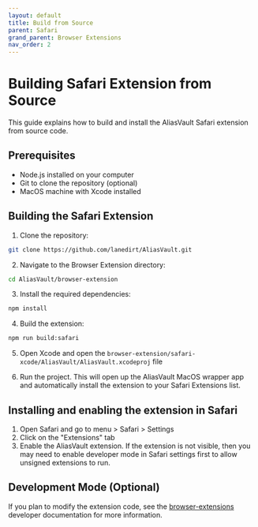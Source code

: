 ```yaml
---
layout: default
title: Build from Source
parent: Safari
grand_parent: Browser Extensions
nav_order: 2
---
```


# Building Safari Extension from Source

This guide explains how to build and install the AliasVault Safari extension from source code.

## Prerequisites

- Node.js installed on your computer
- Git to clone the repository (optional)
- MacOS machine with Xcode installed

## Building the Safari Extension

1. Clone the repository:
```bash
git clone https://github.com/lanedirt/AliasVault.git
```

2. Navigate to the Browser Extension directory:
```bash
cd AliasVault/browser-extension
```

3. Install the required dependencies:
```bash
npm install
```

4. Build the extension:
```bash
npm run build:safari
```

5. Open Xcode and open the `browser-extension/safari-xcode/AliasVault/AliasVault.xcodeproj` file

6. Run the project. This will open up the AliasVault MacOS wrapper app and automatically install the extension to your Safari Extensions list.

## Installing and enabling the extension in Safari

1. Open Safari and go to menu > Safari > Settings
2. Click on the "Extensions" tab
3. Enable the AliasVault extension. If the extension is not visible, then you may need to enable developer mode in Safari settings first to allow unsigned extensions to run.

## Development Mode (Optional)

If you plan to modify the extension code, see the [browser-extensions](../../misc/dev/browser-extensions.md) developer documentation for more information.
